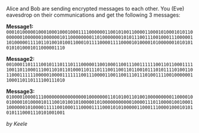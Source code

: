 Alice and Bob are sending encrypted messages to each other. You (Eve) eavesdrop on their communications and get the following 3 messages:

**Message1:**
`0001010000010001000100010001111000000110010100110000110001010001010110000000100000010000001011000000001101000000010101110011100100011100000110100000111101101001010011000101111000011110000101000010100000010101010101010001011000001110`

**Message2:** `0010001101111001011101110111000001100100011001110011111100110110001111100110110001110011010110100011011101110011001101100101110101111010011011000111111000001000011111110011100001100110011101110100111100100000011000110110111100111010`

**Message3:** `0100001000011100000000000000001000000011010100110100100000000011000010010000101000010111001010010100000101000000000001000011101100001001000110000001010000111110010001110000111100010101000001100011100001000101010101110001110101001001`

_by Keele_
